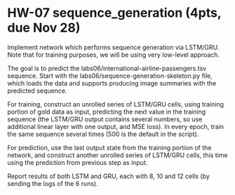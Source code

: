 # HW-07 sequence_generation (4pts, due Nov 28)

Implement network which performs sequence generation via LSTM/GRU. Note that for training purposes, we will be using very low-level approach.

The goal is to predict the labs06/international-airline-passengers.tsv sequence. Start with the labs06/sequence-generation-skeleton.py file, which loads the data and supports producing image summaries with the predicted sequence.

For training, construct an unrolled series of LSTM/GRU cells, using training portion of gold data as input, predicting the next value in the training sequence (the LSTM/GRU output contains several numbers, so use additional linear layer with one output, and MSE loss). In every epoch, train the same sequence several times (500 is the default in the script).

For prediction, use the last output state from the training portion of the network, and construct another unrolled series of LSTM/GRU cells, this time using the prediction from previous step as input.

Report results of both LSTM and GRU, each with 8, 10 and 12 cells (by sending the logs of the 6 runs).
